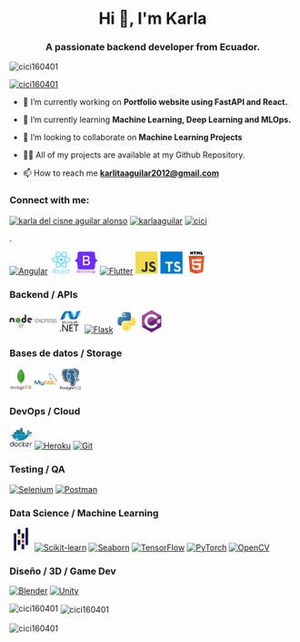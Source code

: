 <h1 align="center">Hi 👋, I'm Karla</h1>
<h3 align="center">A passionate backend developer from Ecuador.</h3>

<p align="left"> <img src="https://komarev.com/ghpvc/?username=cici160401&label=Profile%20views&color=0e75b6&style=flat" alt="cici160401" /> </p>

<p align="left"> <a href="https://github.com/ryo-ma/github-profile-trophy"><img src="https://github-profile-trophy.vercel.app/?username=cici160401" alt="cici160401" /></a> </p>

- 🔭 I’m currently working on **Portfolio website using FastAPI and React.**

- 🌱 I’m currently learning **Machine Learning, Deep Learning and MLOps.**

- 👯 I’m looking to collaborate on **Machine Learning Projects**

- 👨‍💻 All of my projects are available at my Github Repository.

- 📫 How to reach me **karlitaaguilar2012@gmail.com**

<h3 align="left">Connect with me:</h3>
<p align="left">
<a href="https://linkedin.com/in/karla del cisne aguilar alonso" target="blank"><img align="center" src="https://raw.githubusercontent.com/rahuldkjain/github-profile-readme-generator/master/src/images/icons/Social/linked-in-alt.svg" alt="karla del cisne aguilar alonso" height="30" width="40" /></a>
<a href="https://kaggle.com/karlaaguilar" target="blank"><img align="center" src="https://raw.githubusercontent.com/rahuldkjain/github-profile-readme-generator/master/src/images/icons/Social/kaggle.svg" alt="karlaaguilar" height="30" width="40" /></a>
<a href="https://www.leetcode.com/cici" target="blank"><img align="center" src="https://raw.githubusercontent.com/rahuldkjain/github-profile-readme-generator/master/src/images/icons/Social/leet-code.svg" alt="cici" height="30" width="40" /></a>
</p>
.
<!-- ====== FRONTEND ====== -->
<p align="left">
  <!-- Frameworks & libs -->
  <a href="https://angular.io"              target="_blank" rel="noreferrer"><img src="https://angular.io/assets/images/logos/angular/angular.svg"                       alt="Angular"      width="40" height="40"/></a>
  <a href="https://reactjs.org"             target="_blank" rel="noreferrer"><img src="https://raw.githubusercontent.com/devicons/devicon/master/icons/react/react-original-wordmark.svg" alt="React"        width="40" height="40"/></a>  
  <a href="https://getbootstrap.com"        target="_blank" rel="noreferrer"><img src="https://raw.githubusercontent.com/devicons/devicon/master/icons/bootstrap/bootstrap-plain-wordmark.svg" alt="Bootstrap"   width="40" height="40"/></a>
  <a href="https://flutter.dev"             target="_blank" rel="noreferrer"><img src="https://www.vectorlogo.zone/logos/flutterio/flutterio-icon.svg"                  alt="Flutter"      width="40" height="40"/></a>
  <!-- Lenguajes -->
  <a href="https://developer.mozilla.org/en-US/docs/Web/JavaScript" target="_blank" rel="noreferrer"><img src="https://raw.githubusercontent.com/devicons/devicon/master/icons/javascript/javascript-original.svg" alt="JavaScript"   width="40" height="40"/></a>
  <a href="https://www.typescriptlang.org"  target="_blank" rel="noreferrer"><img src="https://raw.githubusercontent.com/devicons/devicon/master/icons/typescript/typescript-original.svg"                       alt="TypeScript"   width="40" height="40"/></a>
  <a href="https://www.w3.org/html"         target="_blank" rel="noreferrer"><img src="https://raw.githubusercontent.com/devicons/devicon/master/icons/html5/html5-original-wordmark.svg"                      alt="HTML5"        width="40" height="40"/></a>
</p>

<!-- ====== BACKEND / API & SERVERS ====== -->
### Backend&nbsp;/&nbsp;APIs
<p align="left">
  <a href="https://nodejs.org"              target="_blank" rel="noreferrer"><img src="https://raw.githubusercontent.com/devicons/devicon/master/icons/nodejs/nodejs-original-wordmark.svg"                      alt="Node.js"      width="40" height="40"/></a>
  <a href="https://expressjs.com"           target="_blank" rel="noreferrer"><img src="https://raw.githubusercontent.com/devicons/devicon/master/icons/express/express-original-wordmark.svg"                   alt="Express"      width="40" height="40"/></a>
  <a href="https://dotnet.microsoft.com"    target="_blank" rel="noreferrer"><img src="https://raw.githubusercontent.com/devicons/devicon/master/icons/dot-net/dot-net-original-wordmark.svg"                  alt=".NET"         width="40" height="40"/></a>
  <a href="https://flask.palletsprojects.com" target="_blank" rel="noreferrer"><img src="https://www.vectorlogo.zone/logos/pocoo_flask/pocoo_flask-icon.svg"             alt="Flask"        width="40" height="40"/></a>
  <a href="https://www.python.org"          target="_blank" rel="noreferrer"><img src="https://raw.githubusercontent.com/devicons/devicon/master/icons/python/python-original.svg"                            alt="Python"       width="40" height="40"/></a>
  <a href="https://www.w3schools.com/cs"    target="_blank" rel="noreferrer"><img src="https://raw.githubusercontent.com/devicons/devicon/master/icons/csharp/csharp-original.svg"                             alt="C#"           width="40" height="40"/></a>
</p>

<!-- ====== DATABASES & STORAGE ====== -->
### Bases&nbsp;de&nbsp;datos&nbsp;/&nbsp;Storage
<p align="left">
  <a href="https://www.mongodb.com"         target="_blank" rel="noreferrer"><img src="https://raw.githubusercontent.com/devicons/devicon/master/icons/mongodb/mongodb-original-wordmark.svg"                 alt="MongoDB"      width="40" height="40"/></a>
  <a href="https://www.mysql.com"           target="_blank" rel="noreferrer"><img src="https://raw.githubusercontent.com/devicons/devicon/master/icons/mysql/mysql-original-wordmark.svg"                     alt="MySQL"        width="40" height="40"/></a>
  <a href="https://www.postgresql.org"      target="_blank" rel="noreferrer"><img src="https://raw.githubusercontent.com/devicons/devicon/master/icons/postgresql/postgresql-original-wordmark.svg"           alt="PostgreSQL"   width="40" height="40"/></a>  
</p>

<!-- ====== DEVOPS & CLOUD ====== -->
### DevOps&nbsp;/&nbsp;Cloud
<p align="left">
  <a href="https://www.docker.com"          target="_blank" rel="noreferrer"><img src="https://raw.githubusercontent.com/devicons/devicon/master/icons/docker/docker-original-wordmark.svg"                     alt="Docker"       width="40" height="40"/></a>
  <a href="https://heroku.com"              target="_blank" rel="noreferrer"><img src="https://www.vectorlogo.zone/logos/heroku/heroku-icon.svg"                         alt="Heroku"       width="40" height="40"/></a>
  <a href="https://git-scm.com"             target="_blank" rel="noreferrer"><img src="https://www.vectorlogo.zone/logos/git-scm/git-scm-icon.svg"                       alt="Git"          width="40" height="40"/></a>
</p>

<!-- ====== TESTING & QA ====== -->
### Testing&nbsp;/&nbsp;QA
<p align="left"> 
  <a href="https://www.selenium.dev"        target="_blank" rel="noreferrer"><img src="https://raw.githubusercontent.com/detain/svg-logos/780f25886640cef088af994181646db2f6b1a3f8/svg/selenium-logo.svg"      alt="Selenium"     width="40" height="40"/></a>
  <a href="https://postman.com"             target="_blank" rel="noreferrer"><img src="https://www.vectorlogo.zone/logos/getpostman/getpostman-icon.svg"                 alt="Postman"      width="40" height="40"/></a>
</p>

<!-- ====== DATA SCIENCE / ML ====== -->
### Data&nbsp;Science&nbsp;/&nbsp;Machine&nbsp;Learning
<p align="left">
  <a href="https://pandas.pydata.org"       target="_blank" rel="noreferrer"><img src="https://raw.githubusercontent.com/devicons/devicon/2ae2a900d2f041da66e950e4d48052658d850630/icons/pandas/pandas-original.svg" alt="Pandas"      width="40" height="40"/></a>
  <a href="https://scikit-learn.org"        target="_blank" rel="noreferrer"><img src="https://upload.wikimedia.org/wikipedia/commons/0/05/Scikit_learn_logo_small.svg" alt="Scikit-learn" width="40" height="40"/></a>
  <a href="https://seaborn.pydata.org"      target="_blank" rel="noreferrer"><img src="https://seaborn.pydata.org/_images/logo-mark-lightbg.svg"                         alt="Seaborn"      width="40" height="40"/></a>
  <a href="https://www.tensorflow.org"      target="_blank" rel="noreferrer"><img src="https://www.vectorlogo.zone/logos/tensorflow/tensorflow-icon.svg"                 alt="TensorFlow"   width="40" height="40"/></a>
  <a href="https://pytorch.org"             target="_blank" rel="noreferrer"><img src="https://www.vectorlogo.zone/logos/pytorch/pytorch-icon.svg"                       alt="PyTorch"      width="40" height="40"/></a>
  <a href="https://opencv.org"              target="_blank" rel="noreferrer"><img src="https://www.vectorlogo.zone/logos/opencv/opencv-icon.svg"                         alt="OpenCV"       width="40" height="40"/></a>
</p>

<!-- ====== DISEÑO / 3D / GAME DEV ====== -->
### Diseño&nbsp;/&nbsp;3D&nbsp;/&nbsp;Game&nbsp;Dev
<p align="left">  
  <a href="https://www.blender.org"         target="_blank" rel="noreferrer"><img src="https://download.blender.org/branding/community/blender_community_badge_white.svg" alt="Blender"      width="40" height="40"/></a>
  <a href="https://unity.com"               target="_blank" rel="noreferrer"><img src="https://www.vectorlogo.zone/logos/unity3d/unity3d-icon.svg"                       alt="Unity"        width="40" height="40"/></a>
</p>

<p><img align="left" src="https://github-readme-stats.vercel.app/api/top-langs?username=cici160401&show_icons=true&locale=en&layout=compact" alt="cici160401" /></p>

<p>&nbsp;<img align="center" src="https://github-readme-stats.vercel.app/api?username=cici160401&show_icons=true&locale=en" alt="cici160401" /></p>

<p><img align="center" src="https://github-readme-streak-stats.herokuapp.com/?user=cici160401&" alt="cici160401" /></p>

